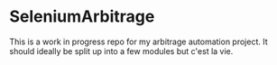 # SeleniumArbitrage

This is a work in progress repo for my arbitrage automation project.  It should ideally be split up into a few modules but c'est la vie.  
